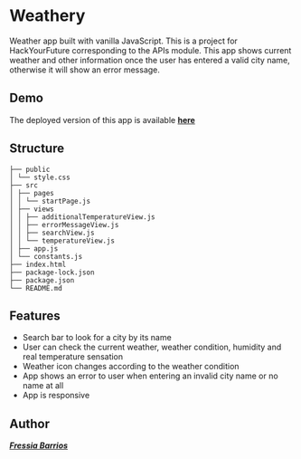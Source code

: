 # Weathery

Weather app built with vanilla JavaScript. This is a project for HackYourFuture corresponding to the APIs module.
This app shows current weather and other information once the user has entered a valid city name, otherwise it will show an error message.

## Demo

The deployed version of this app is available [**here**](https://barrios2.github.io/weather-app/)

## Structure

```
├── public
│ └── style.css
├── src
│ ├── pages
│ │ └── startPage.js
│ ├── views
│ │ ├── additionalTemperatureView.js
│ │ ├── errorMessageView.js
│ │ ├── searchView.js
│ │ └── temperatureView.js
│ ├── app.js
│ └── constants.js
├── index.html
├── package-lock.json
├── package.json
└── README.md
```

## Features

- Search bar to look for a city by its name
- User can check the current weather, weather condition, humidity and real temperature sensation
- Weather icon changes according to the weather condition
- App shows an error to user when entering an invalid city name or no name at all
- App is responsive

## Author

[**_Fressia Barrios_**](https://github.com/barrios2)
